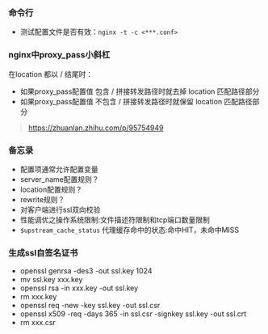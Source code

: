 ### 命令行
- 测试配置文件是否有效：`nginx -t -c <***.conf>`

### nginx中proxy_pass小斜杠

在location 都以 / 结尾时：
- 如果proxy_pass配置值 包含 / 拼接转发路径时就去掉 location 匹配路径部分
- 如果proxy_pass配置值 不包含 / 拼接转发路径时就保留 location 匹配路径部分

> https://zhuanlan.zhihu.com/p/95754949

### 备忘录
- 配置项通常允许配置变量
- server_name配置规则？
- location配置规则？
- rewrite规则？
- 对客户端进行ssl双向校验
- 性能调优之操作系统限制:文件描述符限制和tcp端口数量限制
- `$upstream_cache_status` 代理缓存命中的状态:命中HIT，未命中MISS


### 生成ssl自签名证书
- openssl genrsa -des3 -out ssl.key 1024
- mv ssl.key xxx.key
- openssl rsa -in xxx.key -out ssl.key
- rm xxx.key
- openssl req -new -key ssl.key -out ssl.csr
- openssl x509 -req -days 365 -in ssl.csr -signkey ssl.key -out ssl.crt
- rm xxx.csr
